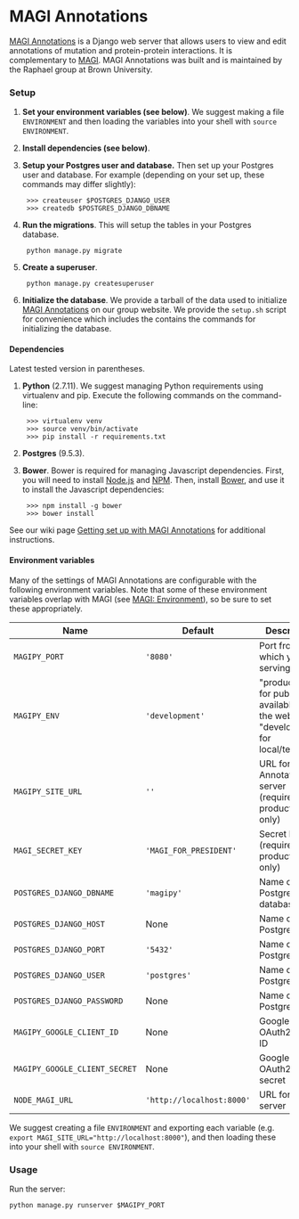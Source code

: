 # MAGI Annotations #

[MAGI Annotations](http://annotations.cs.brown.edu) is a Django web server that allows users to view and edit annotations of mutation and protein-protein interactions. It is complementary to [MAGI](http://magi.brown.edu). MAGI Annotations was built and is maintained by the Raphael group at Brown University.

### Setup ###

1. **Set your environment variables (see below)**. We suggest making a file `ENVIRONMENT` and then loading the variables into your shell with `source ENVIRONMENT`.
2. **Install dependencies (see below)**.
3. **Setup your Postgres user and database.**   Then set up your Postgres user and database. For example (depending on your set up, these commands may differ slightly):

        >>> createuser $POSTGRES_DJANGO_USER
        >>> createdb $POSTGRES_DJANGO_DBNAME

3. **Run the migrations**. This will setup the tables in your Postgres database.

        python manage.py migrate

4. **Create a superuser**.

        python manage.py createsuperuser

5. **Initialize the database**. We provide a tarball of the data used to initialize [MAGI Annotations](annotations.cs.brown.edu) on our group website. We provide the `setup.sh` script for convenience which includes the contains the commands for initializing the database.

#### Dependencies ####

Latest tested version in parentheses.

1. **Python** (2.7.11). We suggest managing Python requirements using virtualenv and pip. Execute the
following commands on the command-line:

        >>> virtualenv venv
        >>> source venv/bin/activate
        >>> pip install -r requirements.txt
2. **Postgres** (9.5.3).

3. **Bower**. Bower is required for managing Javascript dependencies. First, you will need to install [Node.js](https://nodejs.org/en/) and [NPM](https://www.npmjs.com/). Then, install [Bower](http://bower.io/), and use it to install the Javascript dependencies:

        >>> npm install -g bower
        >>> bower install

See our wiki page  [Getting set up with MAGI Annotations](https://github.com/raphael-group/magi-annotations/wiki/Getting-set-up-with-MAGI-Annotations) for additional instructions.

#### Environment variables ####

Many of the settings of MAGI Annotations are configurable with the following environment variables. Note that some of these environment variables overlap with MAGI (see [MAGI: Environment](https://github.com/raphael-group/magi#environment)), so be sure to set these appropriately.

| **Name**                      | **Default**               | **Description**                                               |
| ----------------------------- | ------------------------- | ------------------------------------------------------------- |
| `MAGIPY_PORT`                 | `'8080'`                  | Port from which you are serving MAGI                          |
| `MAGIPY_ENV`                  | `'development'`           | "production" for publicly available on the web, or "development" for local/testing |
| `MAGIPY_SITE_URL`             | `''`                      | URL for MAGI Annotations server (required in production only) |
| `MAGI_SECRET_KEY`             | `'MAGI_FOR_PRESIDENT'`    | Secret key (required in production only)                      |
| `POSTGRES_DJANGO_DBNAME`      | `'magipy'`                | Name of Postgres database                                     |
| `POSTGRES_DJANGO_HOST`        | None                      | Name of Postgres host                                         |
| `POSTGRES_DJANGO_PORT`        | `'5432'`                  | Name of Postgres port                                         |
| `POSTGRES_DJANGO_USER`        | `'postgres'`              | Name of Postgres user                                         |
| `POSTGRES_DJANGO_PASSWORD`    | None                      | Name of Postgres host                                         |
| `MAGIPY_GOOGLE_CLIENT_ID`     | None                      | Google OAuth2 client ID                                       |
| `MAGIPY_GOOGLE_CLIENT_SECRET` | None                      | Google OAuth2 client secret                                   |
| `NODE_MAGI_URL`               | `'http://localhost:8000'` | URL for MAGI server                                           |

We suggest creating a file `ENVIRONMENT` and exporting each variable (e.g. `export MAGI_SITE_URL="http://localhost:8000"`), and then loading these into your shell with `source ENVIRONMENT`.

### Usage ###

Run the server:

    python manage.py runserver $MAGIPY_PORT
